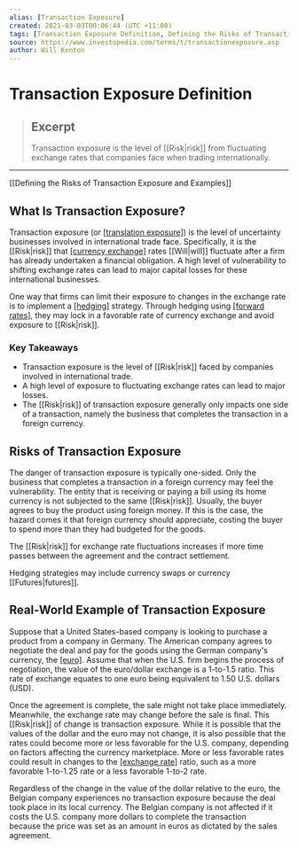 ```yaml
---
alias: [Transaction Exposure]
created: 2021-03-03T00:06:44 (UTC +11:00)
tags: [Transaction Exposure Definition, Defining the Risks of Transaction Exposure and Examples]
source: https://www.investopedia.com/terms/t/transactionexposure.asp
author: Will Kenton
---
```


# Transaction Exposure Definition

> ## Excerpt
> Transaction exposure is the level of [[Risk|risk]] from fluctuating exchange rates that companies face when trading internationally.

---

[[Defining the Risks of Transaction Exposure and Examples]]
## What Is Transaction Exposure?

Transaction exposure (or [[translation exposure]](https://www.investopedia.com/terms/t/translationexposure.asp)) is the level of uncertainty businesses involved in international trade face. Specifically, it is the [[Risk|risk]] that [[currency exchange]](https://www.investopedia.com/terms/c/currency-exchange.asp) rates [[Will|will]] fluctuate after a firm has already undertaken a financial obligation. A high level of vulnerability to shifting exchange rates can lead to major capital losses for these international businesses.

One way that firms can limit their exposure to changes in the exchange rate is to implement a [[hedging]](https://www.investopedia.com/terms/h/[[Hedge|hedge]].asp) strategy. Through hedging using [[forward rates]](https://www.investopedia.com/terms/f/forwardrate.asp), they may lock in a favorable rate of currency exchange and avoid exposure to [[Risk|risk]].

### Key Takeaways

-   Transaction exposure is the level of [[Risk|risk]] faced by companies involved in international trade.
-   A high level of exposure to fluctuating exchange rates can lead to major losses.
-   The [[Risk|risk]] of transaction exposure generally only impacts one side of a transaction, namely the business that completes the transaction in a foreign currency.

## Risks of Transaction Exposure

The danger of transaction exposure is typically one-sided. Only the business that completes a transaction in a foreign currency may feel the vulnerability. The entity that is receiving or paying a bill using its home currency is not subjected to the same [[Risk|risk]]. Usually, the buyer agrees to buy the product using foreign money. If this is the case, the hazard comes it that foreign currency should appreciate, costing the buyer to spend more than they had budgeted for the goods.

The [[Risk|risk]] for exchange rate fluctuations increases if more time passes between the agreement and the contract settlement.

Hedging strategies may include currency swaps or currency [[Futures|futures]].

## Real-World Example of Transaction Exposure

Suppose that a United States-based company is looking to purchase a product from a company in Germany. The American company agrees to negotiate the deal and pay for the goods using the German company's currency, the [[euro]](https://www.investopedia.com/terms/e/euro.asp). Assume that when the U.S. firm begins the process of negotiation, the value of the euro/dollar exchange is a 1-to-1.5 ratio. This rate of exchange equates to one euro being equivalent to 1.50 U.S. dollars (USD).

Once the agreement is complete, the sale might not take place immediately. Meanwhile, the exchange rate may change before the sale is final. This [[Risk|risk]] of change is transaction exposure. While it is possible that the values of the dollar and the euro may not change, it is also possible that the rates could become more or less favorable for the U.S. company, depending on factors affecting the currency marketplace. More or less favorable rates could result in changes to the [[exchange rate]](https://www.investopedia.com/terms/e/exchangerate.asp) ratio, such as a more favorable 1-to-1.25 rate or a less favorable 1-to-2 rate.

Regardless of the change in the value of the dollar relative to the euro, the Belgian company experiences no transaction exposure because the deal took place in its local currency. The Belgian company is not affected if it costs the U.S. company more dollars to complete the transaction because the price was set as an amount in euros as dictated by the sales agreement.
